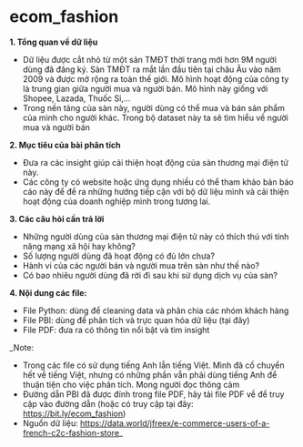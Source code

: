 # ecom_fashion
**1. Tổng quan về dữ liệu**
- Dữ liệu được cắt nhỏ từ một sản TMĐT thời trang mới hơn 9M người dùng đã đăng ký. Sàn TMĐT ra mắt lần đầu tiên tại châu Âu vào năm 2009 và được mở rộng ra toàn thế giới. Mô hình hoạt động của công ty là trung gian giữa người mua và người bán. Mô hình này giống với Shopee, Lazada, Thuốc Sỉ,…
- Trong nền tảng của sàn này, người dùng có thể mua và bán sản phẩm của mình cho người khác. Trong bộ dataset này ta sẽ tìm hiểu về người mua và người bán

**2. Mục tiêu của bài phân tích**
- Đưa ra các insight giúp cải thiện hoạt động của sàn thương mại điện tử này.
- Các công ty có website hoặc ứng dụng nhiều có thể tham khảo bản báo cáo này để đề ra những hướng tiếp cận với bộ dữ liệu mình và cải thiện hoạt động của doanh nghiệp mình trong tương lai.

**3. Các câu hỏi cần trả lời**
- Những người dùng của sàn thương mại điện tử này có thích thú với tính năng mạng xã hội hay không?
- Số lượng người dùng đã hoạt động có đủ lớn chưa?
- Hành vi của các người bán và người mua trên sàn như thế nào?
- Có bao nhiêu người dùng đã rời đi sau khi sử dụng dịch vụ của sàn?

**4. Nội dung các file:**
- File Python: dùng để cleaning data và phân chia các nhóm khách hàng
- File PBI: dùng để phân tích và trực quan hóa dữ liệu (tại đây)
- File PDF: đưa ra có thông tin nổi bật và tìm insight

_Note:
- Trong các file có sử dụng tiếng Anh lẫn tiếng Việt. Mình đã cố chuyển hết về tiếng Việt, nhưng có những phần vẫn phải dùng tiếng Anh để thuận tiện cho việc phân tích. Mong người đọc thông cảm
- Đường dẫn PBI đã được đính trong file PDF, hãy tải file PDF về để truy cập vào đường dẫn (hoặc có truy cập tại đây: https://bit.ly/ecom_fashion)
- Nguổn dữ liệu: https://data.world/jfreex/e-commerce-users-of-a-french-c2c-fashion-store_
